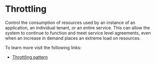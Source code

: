 # Throttling

Control the consumption of resources used by an instance of an application, an individual tenant, or an entire service. This can allow the system to continue to function and meet service level agreements, even when an increase in demand places an extreme load on resources.

To learn more visit the following links:

- [Throttling pattern](https://learn.microsoft.com/en-us/azure/architecture/patterns/throttling)
